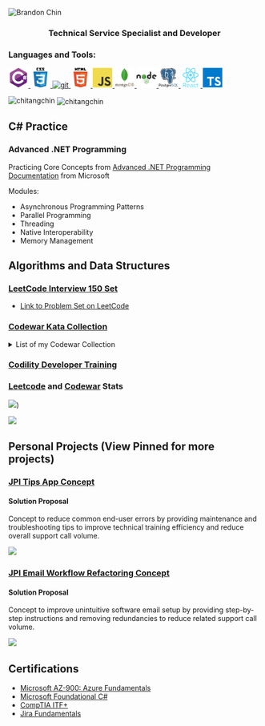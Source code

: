 
![Brandon Chin](https://github.com/user-attachments/assets/25e890f0-41a0-45f9-b2a8-77e6e73e0d4d)

<h3 align="center">Technical Service Specialist and Developer</h3>

<p align="left">
</p>

<h3 align="left">Languages and Tools:</h3>
<p align="left"> <a href="https://www.w3schools.com/cs/" target="_blank" rel="noreferrer"> <img src="https://raw.githubusercontent.com/devicons/devicon/master/icons/csharp/csharp-original.svg" alt="csharp" width="40" height="40"/> </a> <a href="https://www.w3schools.com/css/" target="_blank" rel="noreferrer"> <img src="https://raw.githubusercontent.com/devicons/devicon/master/icons/css3/css3-original-wordmark.svg" alt="css3" width="40" height="40"/> </a> <a href="https://git-scm.com/" target="_blank" rel="noreferrer"> <img src="https://www.vectorlogo.zone/logos/git-scm/git-scm-icon.svg" alt="git" width="40" height="40"/> </a> <a href="https://www.w3.org/html/" target="_blank" rel="noreferrer"> <img src="https://raw.githubusercontent.com/devicons/devicon/master/icons/html5/html5-original-wordmark.svg" alt="html5" width="40" height="40"/> </a> <a href="https://developer.mozilla.org/en-US/docs/Web/JavaScript" target="_blank" rel="noreferrer"> <img src="https://raw.githubusercontent.com/devicons/devicon/master/icons/javascript/javascript-original.svg" alt="javascript" width="40" height="40"/> </a> <a href="https://www.mongodb.com/" target="_blank" rel="noreferrer"> <img src="https://raw.githubusercontent.com/devicons/devicon/master/icons/mongodb/mongodb-original-wordmark.svg" alt="mongodb" width="40" height="40"/> </a> <a href="https://nodejs.org" target="_blank" rel="noreferrer"> <img src="https://raw.githubusercontent.com/devicons/devicon/master/icons/nodejs/nodejs-original-wordmark.svg" alt="nodejs" width="40" height="40"/> </a> <a href="https://www.postgresql.org" target="_blank" rel="noreferrer"> <img src="https://raw.githubusercontent.com/devicons/devicon/master/icons/postgresql/postgresql-original-wordmark.svg" alt="postgresql" width="40" height="40"/> </a> <a href="https://reactjs.org/" target="_blank" rel="noreferrer"> <img src="https://raw.githubusercontent.com/devicons/devicon/master/icons/react/react-original-wordmark.svg" alt="react" width="40" height="40"/> </a> <a href="https://www.typescriptlang.org/" target="_blank" rel="noreferrer"> <img src="https://raw.githubusercontent.com/devicons/devicon/master/icons/typescript/typescript-original.svg" alt="typescript" width="40" height="40"/> </a> </p>

<p><img align="left" src="https://github-readme-stats.vercel.app/api/top-langs?username=chitangchin&show_icons=true&locale=en&layout=compact" alt="chitangchin" /></p>

<p>&nbsp;<img align="center" src="https://github-readme-stats.vercel.app/api?username=chitangchin&show_icons=true&locale=en" alt="chitangchin" /></p>

## C# Practice

### Advanced .NET Programming

Practicing Core Concepts from [Advanced .NET Programming Documentation](https://learn.microsoft.com/en-us/dotnet/navigate/advanced-programming/) from Microsoft

Modules:
- Asynchronous Programming Patterns
- Parallel Programming
- Threading
- Native Interoperability
- Memory Management

## Algorithms and Data Structures

### [LeetCode Interview 150 Set](https://github.com/chitangchin/LeetCodeInterview150)

- [Link to Problem Set on LeetCode](https://leetcode.com/studyplan/top-interview-150/)

### [Codewar Kata Collection](https://github.com/chitangchin/CodewarKata)

<details><summary>List of my Codewar Collection</summary>

- [Kyu 8 Collection](https://www.codewars.com/collections/c-number-preparation-kyu-8)

- [Kyu 7 Collection](https://www.codewars.com/collections/c-number-preparation-kyu-7)

- [Kyu 6 Collection](https://www.codewars.com/collections/c-number-preparation-kyu-6)

- [Kyu 5 Collection](https://www.codewars.com/collections/c-number-preparation-kyu-5)

- [Kyu 4 Collection](https://www.codewars.com/collections/c-number-preparation-kyu-4)

- [Kyu 3 Collection](https://www.codewars.com/collections/c-number-preparation-kyu-3)

- [Kyu 2 Collection](https://www.codewars.com/collections/c-number-preparation-kyu-2)

- [Kyu 1 Collection](https://www.codewars.com/collections/c-number-preparation-kyu-1)

</details>

### [Codility Developer Training](https://github.com/chitangchin/CodilityDeveloperTraining)

### [Leetcode](https://leetcode.com/u/chitangchin/) and [Codewar](https://www.codewars.com/users/chitangchin) Stats

![](https://leetcard.jacoblin.cool/chitangchin?ext=heatmap))

![](https://www.codewars.com/users/chitangchin/badges/large)

## Personal Projects (View Pinned for more projects)

### [JPI Tips App Concept](https://github.com/chitangchin/JPI-Tips-Window-App) 

#### Solution Proposal 

Concept to reduce common end-user errors by providing maintenance and troubleshooting tips to improve technical training efficiency and reduce overall support call volume.

<img src="https://github.com/chitangchin/Chitangchin/assets/96362668/e4371c21-a042-4e0f-a944-8677b47b77a3" height="300px"/>

### [JPI Email Workflow Refactoring Concept](https://github.com/chitangchin/Simplified-SMTP-Email-App) 

####  Solution Proposal 

Concept to improve unintuitive software email setup by providing step-by-step instructions and removing redundancies to reduce related support call volume.

<img src="https://github.com/user-attachments/assets/67fcac42-c674-4221-827e-0e026b4d3e48" height="300px"/>

## Certifications

- [Microsoft AZ-900: Azure Fundamentals](https://www.credly.com/badges/7b7dca40-ba56-499e-af72-250bc65705aa/public_url)
- [Microsoft Foundational C#](https://www.freecodecamp.org/certification/fcc57182351-d5f8-4c35-a817-7a6d2a075fca/foundational-c-sharp-with-microsoft)
- [CompTIA ITF+](https://www.credly.com/badges/e7ce6dfc-f0a4-4244-91ef-2f929f364fc2)
- [Jira Fundamentals](https://university.atlassian.com/student/award/jDn1n6JUTkL5CeKzL1GJHD9b)
